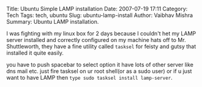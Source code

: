 Title: Ubuntu Simple LAMP installation
Date: 2007-07-19 17:11
Category: Tech
Tags: tech, ubuntu
Slug: ubuntu-lamp-install
Author: Vaibhav Mishra
Summary: Ubuntu LAMP installation.



I was fighting with my linux box for 2 days because I couldn't het my LAMP server 
installed and correctly configured on my machine hats off to Mr. Shuttleworth, they have a fine utility called
`tasksel` for feisty and gutsy that installed it quite easily.

you have to push spacebar to select option it have lots of other server like dns mail etc. 
just fire tasksel on ur root shell(or as a sudo user) or if u just want to have LAMP then
`type sudo tasksel install lamp-server`.